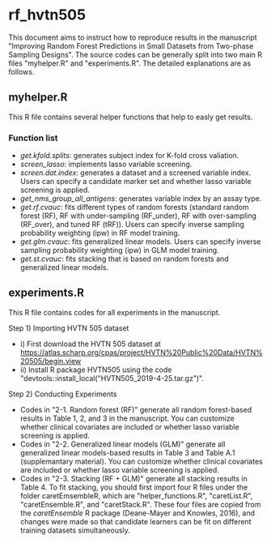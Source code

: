 # rf_hvtn505
This document aims to instruct how to reproduce results in the manuscript "Improving Random Forest Predictions in Small Datasets from Two-phase Sampling Designs". The source codes can be generally split into two main R files "myhelper.R" and "experiments.R". The detailed explanations are as follows.

## myhelper.R
This R file contains several helper functions that help to easly get results.

### Function list
- *get.kfold.splits*: generates subject index for K-fold cross valiation.
- *screen_lasso*: implements lasso variable screening.
- *screen.dat.index*: generates a dataset and a screened variable index. Users can specify a candidate marker set and whether lasso variable screening is applied.
- *get_nms_group_all_antigens*: generates variable index by an assay type.
- *get.rf.cvauc*: fits different types of random forests (standard random forest (RF), RF with under-sampling (RF_under), RF with over-sampling (RF_over), and tuned RF (tRF)). Users can specify inverse sampling probability weighting (ipw) in RF model training.
- *get.glm.cvauc*: fits generalized linear models. Users can specify inverse sampling probability weighting (ipw) in GLM model training.
- *get.st.cvauc*: fits stacking that is based on random forests and generalized linear models. 

## experiments.R
This R file contains codes for all experiments in the manuscript.

Step 1) Importing HVTN 505 dataset
- i) First download the HVTN 505 dataset at https://atlas.scharp.org/cpas/project/HVTN%20Public%20Data/HVTN%20505/begin.view
- ii) Install R package HVTN505 using the code "devtools::install_local("HVTN505_2019-4-25.tar.gz")".

Step 2) Conducting Experiments
- Codes in "2-1. Random forest (RF)" generate all random forest-based results in Table 1, 2, and 3 in the manuscript. You can customize whether clinical covariates are included or whether lasso variable screening is applied.
- Codes in "2-2. Generalized linear models (GLM)" generate all generalized linear models-based results in Table 3 and Table A.1 (supplemantary material). You can customize whether clinical covariates are included or whether lasso variable screening is applied.
- Codes in "2-3. Stacking (RF + GLM)" generate all stacking results in Table 4. To fit stacking, you should first import four R files under the folder caretEmsembleR, which are "helper_functions.R", "caretList.R", "caretEnsemble.R", and "caretStack.R". These four files are copied from the *caretEnsemble* R package (Deane-Mayer and Knowles, 2016), and changes were made so that candidate learners can be fit on different training datasets simultaneously.
